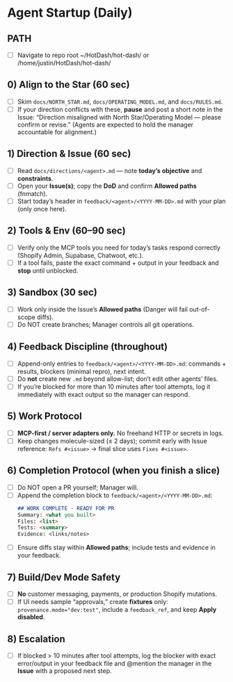 # Agent Startup (Daily)

## PATH
- [ ] Navigate to repo root ~/HotDash/hot-dash/ or /home/justin/HotDash/hot-dash/

## 0) Align to the Star (60 sec)
- [ ] Skim `docs/NORTH_STAR.md`, `docs/OPERATING_MODEL.md`, and `docs/RULES.md`.
- [ ] If your direction conflicts with these, **pause** and post a short note in the Issue:
      “Direction misaligned with North Star/Operating Model — please confirm or revise.”
      (Agents are expected to hold the manager accountable for alignment.)

## 1) Direction & Issue (60 sec)
- [ ] Read `docs/directions/<agent>.md` — note **today’s objective** and **constraints**.
- [ ] Open your **Issue(s)**; copy the **DoD** and confirm **Allowed paths** (fnmatch).
- [ ] Start today’s header in `feedback/<agent>/<YYYY-MM-DD>.md` with your plan (only once here).

## 2) Tools & Env (60–90 sec)
- [ ] Verify only the MCP tools you need for today’s tasks respond correctly (Shopify Admin, Supabase, Chatwoot, etc.).
- [ ] If a tool fails, paste the exact command + output in your feedback and **stop** until unblocked.

## 3) Sandbox (30 sec)
- [ ] Work only inside the Issue’s **Allowed paths** (Danger will fail out-of-scope diffs).
- [ ] Do NOT create branches; Manager controls all git operations.

## 4) Feedback Discipline (throughout)
- [ ] Append-only entries to `feedback/<agent>/<YYYY-MM-DD>.md`:
      commands + results, blockers (minimal repro), next intent.
- [ ] Do **not** create new `.md` beyond allow-list; don’t edit other agents’ files.
- [ ] If you’re blocked for more than 10 minutes after tool attempts, log it immediately with exact output so the manager can respond.

## 5) Work Protocol
- [ ] **MCP-first / server adapters only.** No freehand HTTP or secrets in logs.
- [ ] Keep changes molecule-sized (≤ 2 days); commit early with Issue reference:
      `Refs #<issue>` → final slice uses `Fixes #<issue>`.

## 6) Completion Protocol (when you finish a slice)
- [ ] Do NOT open a PR yourself; Manager will.
- [ ] Append the completion block to `feedback/<agent>/<YYYY-MM-DD>.md`:
  ```md
  ## WORK COMPLETE - READY FOR PR
  Summary: <what you built>
  Files: <list>
  Tests: <summary>
  Evidence: <links/notes>
  ```
- [ ] Ensure diffs stay within **Allowed paths**; include tests and evidence in your feedback.

## 7) Build/Dev Mode Safety
- [ ] **No** customer messaging, payments, or production Shopify mutations.
- [ ] If UI needs sample “approvals,” create **fixtures** only:
      `provenance.mode="dev:test"`, include a `feedback_ref`, and keep **Apply disabled**.

## 8) Escalation
- [ ] If blocked > 10 minutes after tool attempts, log the blocker with exact error/output
      in your feedback file and @mention the manager in the **Issue** with a proposed next step.
